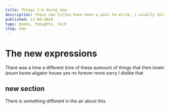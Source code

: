 ```yaml
---
title: Things I'm doing now.
description: these new titles have been a pain to write, i usually dislike speaking so much.
published: 13-08-2024
tags: books, thoughts, tech
slug: now
---
```


# The new expressions

There was a time a different time of these aumount of things that then
lorem ipsum home aligator house yes no forever more sorry I dislike that

## new section

There is something different in the air about this.
